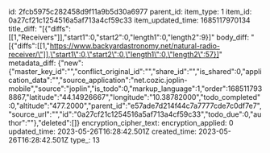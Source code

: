 id: 2fcb5975c282458d9f11a9b5d30a6977
parent_id: 
item_type: 1
item_id: 0a27cf21c1254516a5af713a4cf59c33
item_updated_time: 1685117970134
title_diff: "[{\"diffs\":[[1,\"Receivers\"]],\"start1\":0,\"start2\":0,\"length1\":0,\"length2\":9}]"
body_diff: "[{\"diffs\":[[1,\"https://www.backyardastronomy.net/natural-radio-receiver/\"]],\"start1\":0,\"start2\":0,\"length1\":0,\"length2\":57}]"
metadata_diff: {"new":{"master_key_id":"","conflict_original_id":"","share_id":"","is_shared":0,"application_data":"","source_application":"net.cozic.joplin-mobile","source":"joplin","is_todo":0,"markup_language":1,"order":1685117938867,"latitude":"44.14926667","longitude":"10.38782000","todo_completed":0,"altitude":"477.2000","parent_id":"e57ade7d214f44c7a7777cde7c0df7e7","source_url":"","id":"0a27cf21c1254516a5af713a4cf59c33","todo_due":0,"author":""},"deleted":[]}
encryption_cipher_text: 
encryption_applied: 0
updated_time: 2023-05-26T16:28:42.501Z
created_time: 2023-05-26T16:28:42.501Z
type_: 13